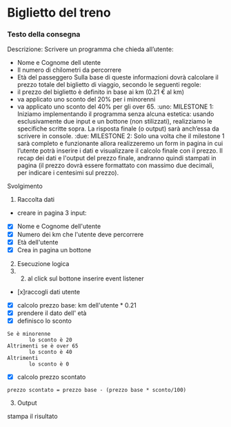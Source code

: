 # Biglietto del treno

### Testo della consegna
Descrizione:
Scrivere un programma che chieda all’utente:
- Nome e Cognome dell utente
- Il numero di chilometri da percorrere
- Età del passeggero
Sulla base di queste informazioni dovrà calcolare il prezzo totale del biglietto di viaggio, secondo le seguenti regole:
- il prezzo del biglietto è definito in base ai km (0.21 € al km)
- va applicato uno sconto del 20% per i minorenni
- va applicato uno sconto del 40% per gli over 65.
:uno: MILESTONE 1:
Iniziamo implementando il programma senza alcuna estetica: usando esclusivamente due input e un bottone (non stilizzati), realizziamo le specifiche scritte sopra. La risposta finale (o output) sarà anch’essa da scrivere in console.
:due: MILESTONE 2:
Solo una volta che il milestone 1 sarà completo e funzionante allora realizzeremo un form in pagina in cui l’utente potrà inserire i dati e visualizzare il calcolo finale con il prezzo.
Il recap dei dati e l'output del prezzo finale, andranno quindi stampati in pagina (il prezzo dovrà essere formattato con massimo due decimali, per indicare i centesimi sul prezzo).

Svolgimento

1. Raccolta dati
-  creare in pagina 3 input:
 - [x] Nome e Cognome dell'utente
 - [x] Numero dei km che l'utente deve percorrere
 - [x] Età dell'utente 
 - [x] Crea in pagina un bottone 

2. Esecuzione logica
2. 2. al click sul bottone inserire event listener
- [x]raccogli dati utente
- [x] calcolo prezzo base: km dell'utente * 0.21
- [x] prendere il dato dell' età
- [x] definisco lo sconto
 
 ```
 Se è minorenne
        lo sconto è 20
Altrimenti se è over 65 
        lo sconto è 40
Altrimenti 
        lo sconto è 0
  ```
- [x] calcolo prezzo scontato

```
prezzo scontato = prezzo base - (prezzo base * sconto/100)
```


  3. Output

  stampa il risultato 